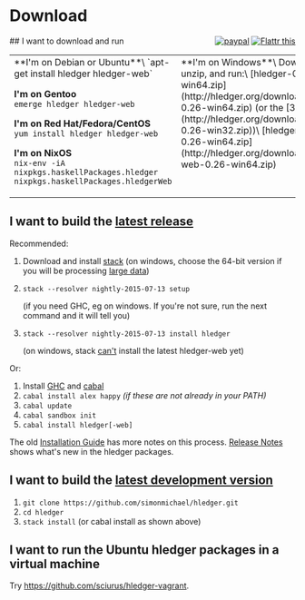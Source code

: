 # Download

<div style="float:right; text-align:right; white-space:nowrap; ">
<a href="https://www.paypal.com/cgi-bin/webscr?cmd=_s-xclick&hosted_button_id=5J33NLXYXCYAY"><img border=0 src="https://www.paypal.com/en_US/i/btn/x-click-but04.gif" alt="paypal"></a> 
<a href="https://flattr.com/submit/auto?user_id=simonmichael&url=http%3A%2F%2Fhledger.org" target="_blank"><img src="//api.flattr.com/button/flattr-badge-large.png" alt="Flattr this" title="Flattr this" border="0"></a> 
<script data-gratipay-username="simonmichael" data-gratipay-widget="button" src="//grtp.co/v1.js"></script> 
</div>
## I want to download and run
<!-- <sub>(If the download is out of date or doesn't run on my system, I might troubleshoot or donate to fund improvements)</sub> -->

<table width="100%">
<tr valign="top">
<td width="33%">
**I'm on Debian or Ubuntu**\
`apt-get install hledger hledger-web`

**I'm on Gentoo**\
`emerge hledger hledger-web`

**I'm on Red Hat/Fedora/CentOS**\
`yum install hledger hledger-web`

**I'm on NixOS**\
`nix-env -iA nixpkgs.haskellPackages.hledger nixpkgs.haskellPackages.hledgerWeb`

<!--
**I'm on another GNU/Linux\<small>(or can run Linux binaries)</small>**
[hledger.linux-32.zip]()
[hledger-web.linux-32.zip]()
[hledger.linux-64.zip]()
[hledger-web.linux-64.zip]()
Use cabal
-->

</td>
<td width="33%">
 <!-- <table border=0 cellspacing=0 cellpadding=0> -->
 <!-- <tr valign=top> -->
 <!-- <td width="50%"> -->
 **I'm on Windows**\
 <!-- [windows install guide](windows-install.html)\ -->
 Download, unzip, and run:\
 [hledger-0.26-win64.zip](http://hledger.org/downloads/hledger-0.26-win64.zip)
  (or the [32-bit build](http://hledger.org/downloads/hledger-0.26-win32.zip))\
 [hledger-web-0.26-win64.zip](http://hledger.org/downloads/hledger-web-0.26-win64.zip)

 </td>
 <td width="33%">
 **I'm on Mac**\
 <!-- [mac install guide](mac-install.html)\ -->
 <!-- [hledger.mac.zip]()\ -->
 <!-- [hledger-web.mac.zip]()\ -->
 Use stack or cabal (see below)

 </td>
 </tr>
 <!-- <tr> -->
 <!-- <td colspan="2" style="padding-left:1em;padding-right:2em;"> -->

<!--
 Building and supporting Windows and Mac binaries is costly, so
 it's demand-driven - you can indicate demand by making a project
 donation of any size. Binaries funded in this way will be linked here.
 This is a quick way to help the project and your fellow users!
-->

 <!-- </td> -->
 <!-- </tr> -->
 </table>
</td>
</tr>
</table>

## I want to build the [latest release](http://hackage.haskell.org/package/hledger)

Recommended:

1. Download and install [stack](https://github.com/commercialhaskell/stack/wiki/Downloads) (on windows, choose the 64-bit version if you will be processing [large data](https://github.com/simonmichael/hledger/issues/275))

2. `stack --resolver nightly-2015-07-13 setup`

    (if you need GHC, eg on windows. If you're not sure, run the next command and it will tell you)

3. `stack --resolver nightly-2015-07-13 install hledger`

    (on windows, stack [can't](https://github.com/commercialhaskell/stack/issues/661) install the latest hledger-web yet)

Or:

1. Install [GHC](http://haskell.org/ghc) and [cabal](http://haskell.org/cabal/download.html)
2. `cabal install alex happy`    *(if these are not already in your PATH)*
3. `cabal update`
4. `cabal sandbox init`
5. `cabal install hledger[-web]`

The old [Installation Guide](installing.html) has more notes on this process.
[Release Notes](release-notes.html) shows what's new in the hledger packages.

## I want to build the [latest development version](https://github.com/simonmichael/hledger/commits/master)

1. `git clone https://github.com/simonmichael/hledger.git`
2. `cd hledger`
3. `stack install` (or cabal install as shown above)

## I want to run the Ubuntu hledger packages in a virtual machine

Try <https://github.com/sciurus/hledger-vagrant>.
